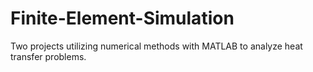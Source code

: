 # Finite-Element-Simulation
Two projects utilizing numerical methods with MATLAB to analyze heat transfer problems.
